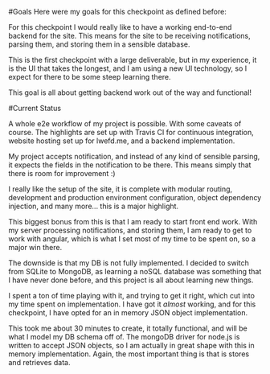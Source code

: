 #Goals
Here were my goals for this checkpoint as defined before:

For this checkpoint I would really like to have a working end-to-end
backend for the site. This means for the site to be receiving notifications,
parsing them, and storing them in a sensible database. 

This is the first checkpoint with a large deliverable, but in my 
experience, it is the UI that takes the longest, and I am using a new
UI technology, so I expect for there to be some steep learning there.

This goal is all about getting backend work out of the way and functional!

#Current Status

A whole e2e workflow of my project is possible. With some caveats of course.
The highlights are set up with Travis CI for continuous integration, 
website hosting set up for lwefd.me, and a backend implementation.

My project accepts notification, and instead of any kind of sensible parsing,
it expects the fields in the notification to be there. This means simply that there
is room for improvement :)

I really like the setup of the site, it is complete with modular routing,
development and production environment configuration, object dependency
injection, and many more... this is a major highlight.

This biggest bonus from this is that I am ready to start front end work.
With my server processing notifications, and storing them, I am ready to
get to work with angular, which is what I set most of my time to be spent
on, so a major win there. 

The downside is that my DB is not fully implemented.
I decided to switch from SQLite to MongoDB, as learning a noSQL database
was something that I have never done before, and this project is all
about learning new things. 

I spent a ton of time playing with it, and trying to get it right, which cut 
into my time spent on implementation. I have got it *almost* working, and for
this checkpoint, I have opted for an in memory JSON object implementation. 

This took me about 30 minutes to create, it totally functional, and will be what I 
model my DB schema off of. The mongoDB driver for node.js is written to accept JSON
objects, so I am actually in great shape with this in memory implementation. Again,
the most important thing is that is stores and retrieves data.